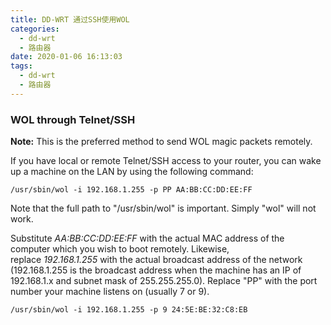 ```yaml
---
title: DD-WRT 通过SSH使用WOL
categories:
  - dd-wrt
  - 路由器
date: 2020-01-06 16:13:03
tags:
  - dd-wrt
  - 路由器
---
```




<a name="vQurC"></a>
### WOL through Telnet/SSH
**Note:** This is the preferred method to send WOL magic packets remotely.

If you have local or remote Telnet/SSH access to your router, you can wake up a machine on the LAN by using the following command:

```
/usr/sbin/wol -i 192.168.1.255 -p PP AA:BB:CC:DD:EE:FF
```

Note that the full path to "/usr/sbin/wol" is important. Simply "wol" will not work.

Substitute _AA:BB:CC:DD:EE:FF_ with the actual MAC address of the computer which you wish to boot remotely. Likewise, replace _192.168.1.255_ with the actual broadcast address of the network (192.168.1.255 is the broadcast address when the machine has an IP of 192.168.1.x and subnet mask of 255.255.255.0). Replace "PP" with the port number your machine listens on (usually 7 or 9).


```
/usr/sbin/wol -i 192.168.1.255 -p 9 24:5E:BE:32:C8:EB
```
